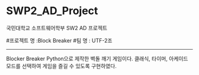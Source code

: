 # SWP2_AD_Project
국민대학교 소프트웨어학부 SW2 AD 프로젝트

#프로젝트 명 :Block Breaker 
#팀 명 : UTF-2조

------------------------------------
Blocker Breaker
Python으로 제작한 벽돌 깨기 게임이다.
클래식, 타이머, 아케이드 모드를 선택하여 게임을 즐길 수 있도록 구현하였다.


